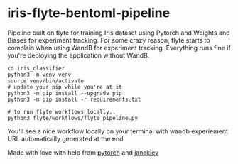 # iris-flyte-bentoml-pipeline
Pipeline built on flyte for training Iris dataset using Pytorch and Weights and Biases for experiment tracking.
For some crazy reason, flyte starts to complain when using WandB for experiment tracking.
Everything runs fine if you're deploying the application without WandB.

```shell
cd iris_classifier
python3 -m venv venv
source venv/bin/activate
# update your pip while you're at it
python3 -m pip install --upgrade pip
python3 -m pip install -r requirements.txt

# to run flyte workflows locally..
python3 flyte/workflows/flyte_pipeline.py
```
You'll see a nice workflow locally on your terminal with wandb experiement URL automatically generated at the end.


Made with love with help from [pytorch](https://colab.research.google.com/github/RPI-DATA/course-intro-ml-app/blob/master/content/notebooks/20-deep-learning1/03-pytorch-iris.ipynb#scrollTo=Zd02kBpuvGLY) and
[janakiev](https://janakiev.com/blog/pytorch-iris/)

